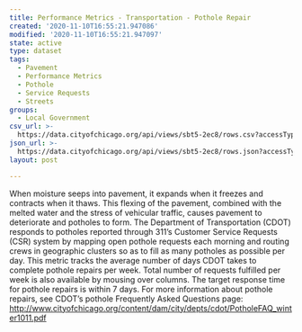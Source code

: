 ```yaml
---
title: Performance Metrics - Transportation - Pothole Repair
created: '2020-11-10T16:55:21.947086'
modified: '2020-11-10T16:55:21.947097'
state: active
type: dataset
tags:
  - Pavement
  - Performance Metrics
  - Pothole
  - Service Requests
  - Streets
groups:
  - Local Government
csv_url: >-
  https://data.cityofchicago.org/api/views/sbt5-2ec8/rows.csv?accessType=DOWNLOAD
json_url: >-
  https://data.cityofchicago.org/api/views/sbt5-2ec8/rows.json?accessType=DOWNLOAD
layout: post

---
```

When moisture seeps into pavement, it expands when it freezes and contracts when it thaws.  This flexing of the pavement, combined with the melted water and the stress of vehicular traffic, causes pavement to deteriorate and potholes to form.  The Department of Transportation (CDOT) responds to potholes reported through 311’s Customer Service Requests (CSR) system by mapping open pothole requests each morning and routing crews in geographic clusters so as to fill as many potholes as possible per day.  This metric tracks the average number of days CDOT takes to complete pothole repairs per week.   Total number of requests fulfilled per week is also available by mousing over columns.  The target response time for pothole repairs is within 7 days.  For more information about pothole repairs, see CDOT’s pothole Frequently Asked Questions page: http://www.cityofchicago.org/content/dam/city/depts/cdot/PotholeFAQ_winter1011.pdf
